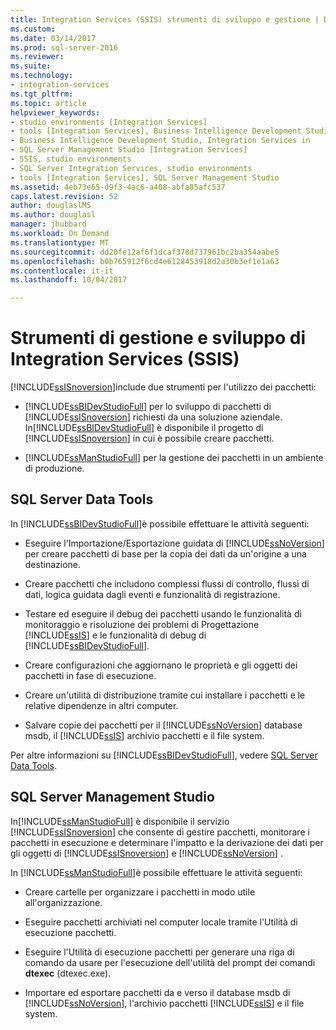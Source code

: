 ```yaml
---
title: Integration Services (SSIS) strumenti di sviluppo e gestione | Documenti Microsoft
ms.custom: 
ms.date: 03/14/2017
ms.prod: sql-server-2016
ms.reviewer: 
ms.suite: 
ms.technology:
- integration-services
ms.tgt_pltfrm: 
ms.topic: article
helpviewer_keywords:
- studio environments [Integration Services]
- tools [Integration Services], Business Intelligence Development Studio
- Business Intelligence Development Studio, Integration Services in
- SQL Server Management Studio [Integration Services]
- SSIS, studio environments
- SQL Server Integration Services, studio environments
- tools [Integration Services], SQL Server Management Studio
ms.assetid: 4eb73e65-d9f3-4ac6-a408-abfa85afc537
caps.latest.revision: 52
author: douglaslMS
ms.author: douglasl
manager: jhubbard
ms.workload: On Demand
ms.translationtype: MT
ms.sourcegitcommit: dd20fe12af6f1dcaf378d737961bc2ba354aabe5
ms.openlocfilehash: b0b765912f6cd4e6128453918d2a30b3ef1e1a63
ms.contentlocale: it-it
ms.lasthandoff: 10/04/2017

---
```

# <a name="integration-services-ssis-development-and-management-tools"></a>Strumenti di gestione e sviluppo di Integration Services (SSIS)
  [!INCLUDE[ssISnoversion](../includes/ssisnoversion-md.md)]include due strumenti per l'utilizzo dei pacchetti:  
  
-   [!INCLUDE[ssBIDevStudioFull](../includes/ssbidevstudiofull-md.md)] per lo sviluppo di pacchetti di [!INCLUDE[ssISnoversion](../includes/ssisnoversion-md.md)] richiesti da una soluzione aziendale. In[!INCLUDE[ssBIDevStudioFull](../includes/ssbidevstudiofull-md.md)] è disponibile il progetto di [!INCLUDE[ssISnoversion](../includes/ssisnoversion-md.md)] in cui è possibile creare pacchetti.  
  
-   [!INCLUDE[ssManStudioFull](../includes/ssmanstudiofull-md.md)] per la gestione dei pacchetti in un ambiente di produzione.  
  
## <a name="sql-server-data-tools"></a>SQL Server Data Tools  
 In [!INCLUDE[ssBIDevStudioFull](../includes/ssbidevstudiofull-md.md)]è possibile effettuare le attività seguenti:  
  
-   Eseguire l'Importazione/Esportazione guidata di [!INCLUDE[ssNoVersion](../includes/ssnoversion-md.md)] per creare pacchetti di base per la copia dei dati da un'origine a una destinazione.  
  
-   Creare pacchetti che includono complessi flussi di controllo, flussi di dati, logica guidata dagli eventi e funzionalità di registrazione.  
  
-   Testare ed eseguire il debug dei pacchetti usando le funzionalità di monitoraggio e risoluzione dei problemi di Progettazione [!INCLUDE[ssIS](../includes/ssis-md.md)] e le funzionalità di debug di [!INCLUDE[ssBIDevStudioFull](../includes/ssbidevstudiofull-md.md)].  
  
-   Creare configurazioni che aggiornano le proprietà e gli oggetti dei pacchetti in fase di esecuzione.  
  
-   Creare un'utilità di distribuzione tramite cui installare i pacchetti e le relative dipendenze in altri computer.  
  
-   Salvare copie dei pacchetti per il [!INCLUDE[ssNoVersion](../includes/ssnoversion-md.md)] database msdb, il [!INCLUDE[ssIS](../includes/ssis-md.md)] archivio pacchetti e il file system.  
  
 Per altre informazioni su [!INCLUDE[ssBIDevStudioFull](../includes/ssbidevstudiofull-md.md)], vedere [SQL Server Data Tools](https://msdn.microsoft.com/library/hh272686.aspx).  
  
## <a name="sql-server-management-studio"></a>SQL Server Management Studio  
 In[!INCLUDE[ssManStudioFull](../includes/ssmanstudiofull-md.md)] è disponibile il servizio [!INCLUDE[ssISnoversion](../includes/ssisnoversion-md.md)] che consente di gestire pacchetti, monitorare i pacchetti in esecuzione e determinare l'impatto e la derivazione dei dati per gli oggetti di [!INCLUDE[ssISnoversion](../includes/ssisnoversion-md.md)] e [!INCLUDE[ssNoVersion](../includes/ssnoversion-md.md)] .  
  
 In [!INCLUDE[ssManStudioFull](../includes/ssmanstudiofull-md.md)]è possibile effettuare le attività seguenti:  
  
-   Creare cartelle per organizzare i pacchetti in modo utile all'organizzazione.  
  
-   Eseguire pacchetti archiviati nel computer locale tramite l'Utilità di esecuzione pacchetti.  
  
-   Eseguire l'Utilità di esecuzione pacchetti per generare una riga di comando da usare per l'esecuzione dell'utilità del prompt dei comandi **dtexec** (dtexec.exe).  
  
-   Importare ed esportare pacchetti da e verso il database msdb di [!INCLUDE[ssNoVersion](../includes/ssnoversion-md.md)], l'archivio pacchetti [!INCLUDE[ssIS](../includes/ssis-md.md)] e il file system.  

